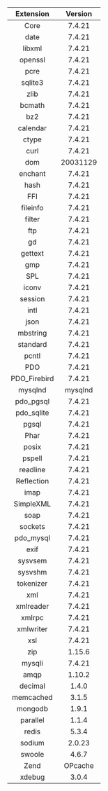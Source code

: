 | Extension             | Version                           |
| :---:                 |  :---:                            |
|Core                          | 7.4.21|
|date                          | 7.4.21|
|libxml                        | 7.4.21|
|openssl                       | 7.4.21|
|pcre                          | 7.4.21|
|sqlite3                       | 7.4.21|
|zlib                          | 7.4.21|
|bcmath                        | 7.4.21|
|bz2                           | 7.4.21|
|calendar                      | 7.4.21|
|ctype                         | 7.4.21|
|curl                          | 7.4.21|
|dom                           | 20031129|
|enchant                       | 7.4.21|
|hash                          | 7.4.21|
|FFI                           | 7.4.21|
|fileinfo                      | 7.4.21|
|filter                        | 7.4.21|
|ftp                           | 7.4.21|
|gd                            | 7.4.21|
|gettext                       | 7.4.21|
|gmp                           | 7.4.21|
|SPL                           | 7.4.21|
|iconv                         | 7.4.21|
|session                       | 7.4.21|
|intl                          | 7.4.21|
|json                          | 7.4.21|
|mbstring                      | 7.4.21|
|standard                      | 7.4.21|
|pcntl                         | 7.4.21|
|PDO                           | 7.4.21|
|PDO_Firebird                  | 7.4.21|
|mysqlnd                       | mysqlnd|
|pdo_pgsql                     | 7.4.21|
|pdo_sqlite                    | 7.4.21|
|pgsql                         | 7.4.21|
|Phar                          | 7.4.21|
|posix                         | 7.4.21|
|pspell                        | 7.4.21|
|readline                      | 7.4.21|
|Reflection                    | 7.4.21|
|imap                          | 7.4.21|
|SimpleXML                     | 7.4.21|
|soap                          | 7.4.21|
|sockets                       | 7.4.21|
|pdo_mysql                     | 7.4.21|
|exif                          | 7.4.21|
|sysvsem                       | 7.4.21|
|sysvshm                       | 7.4.21|
|tokenizer                     | 7.4.21|
|xml                           | 7.4.21|
|xmlreader                     | 7.4.21|
|xmlrpc                        | 7.4.21|
|xmlwriter                     | 7.4.21|
|xsl                           | 7.4.21|
|zip                           | 1.15.6|
|mysqli                        | 7.4.21|
|amqp                          | 1.10.2|
|decimal                       | 1.4.0|
|memcached                     | 3.1.5|
|mongodb                       | 1.9.1|
|parallel                      | 1.1.4|
|redis                         | 5.3.4|
|sodium                        | 2.0.23|
|swoole                        | 4.6.7|
|Zend                          | OPcache|
|xdebug                        | 3.0.4|
